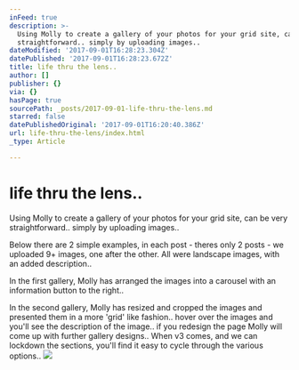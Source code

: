 ```yaml
---
inFeed: true
description: >-
  Using Molly to create a gallery of your photos for your grid site, can be very
  straightforward.. simply by uploading images..
dateModified: '2017-09-01T16:28:23.304Z'
datePublished: '2017-09-01T16:28:23.672Z'
title: life thru the lens..
author: []
publisher: {}
via: {}
hasPage: true
sourcePath: _posts/2017-09-01-life-thru-the-lens.md
starred: false
datePublishedOriginal: '2017-09-01T16:20:40.386Z'
url: life-thru-the-lens/index.html
_type: Article

---
```

# life thru the lens..

Using Molly to create a gallery of your photos for your grid site, can be very straightforward.. simply by uploading images..

Below there are 2 simple examples, in each post - theres only 2 posts - we uploaded 9+ images, one after the other. All were landscape images, with an added description..

In the first gallery, Molly has arranged the images into a carousel with an information button to the right..

In the second gallery, Molly has resized and cropped the images and presented them in a more 'grid' like fashion.. hover over the images and you'll see the description of the image.. if you redesign the page Molly will come up with further gallery designs.. When v3 comes, and we can lockdown the sections, you'll find it easy to cycle through the various options..
![](https://the-grid-user-content.s3-us-west-2.amazonaws.com/65029b3a-00f3-47da-a5a4-0d3c73b7be5c.jpg)